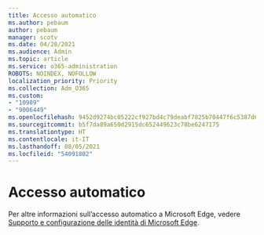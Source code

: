 ```yaml
---
title: Accesso automatico
ms.author: pebaum
author: pebaum
manager: scotv
ms.date: 04/28/2021
ms.audience: Admin
ms.topic: article
ms.service: o365-administration
ROBOTS: NOINDEX, NOFOLLOW
localization_priority: Priority
ms.collection: Adm_O365
ms.custom:
- "10989"
- "9006449"
ms.openlocfilehash: 9452d9274bc05222cf927bd4c79deabf7825b70447f6c5387d65e1a37f8f2db5
ms.sourcegitcommit: b5f7da89a650d2915dc652449623c78be6247175
ms.translationtype: HT
ms.contentlocale: it-IT
ms.lasthandoff: 08/05/2021
ms.locfileid: "54091802"
---
```

# <a name="automatic-sign-in"></a>Accesso automatico

Per altre informazioni sull’accesso automatico a Microsoft Edge, vedere [Supporto e configurazione delle identità di Microsoft Edge](https://docs.microsoft.com/deployedge/microsoft-edge-security-identity#automatic-sign-in). 